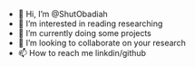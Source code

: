 - 👋 Hi, I’m @ShutObadiah
- 👀 I’m interested in reading researching
- 🌱 I’m currently doing some projects
- 💞️ I’m looking to collaborate on your research
- 📫 How to reach me linkdin/github

<!---
ShutObadiah/ShutObadiah is a ✨ special ✨ repository because its `README.md` (this file) appears on your GitHub profile.
You can click the Preview link to take a look at your changes.
--->
